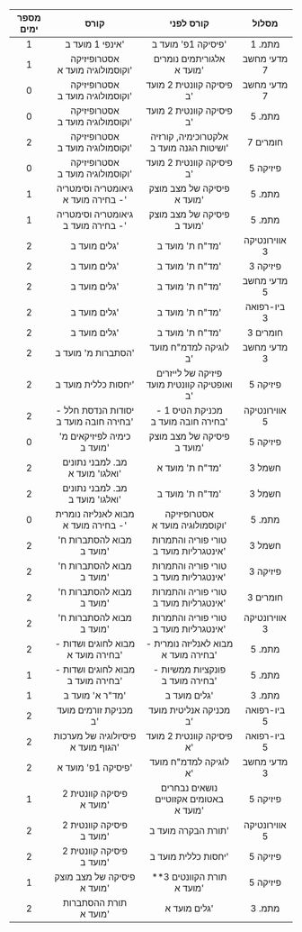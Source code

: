 |  מספר ימים  |                 קורס                  |                 קורס לפני                  |     מסלול     |
|:-----------:|:-------------------------------------:|:------------------------------------------:|:-------------:|
|      1      |            אינפי 1 מועד ב'            |             פיסיקה 1פ' מועד ב'             |    מתמ. 1     |
|      1      |    אסטרופיזיקה וקוסמולוגיה מועד א'    |         אלגוריתמים נומרים מועד א'          |  מדעי מחשב 7  |
|      0      |    אסטרופיזיקה וקוסמולוגיה מועד ב'    |          פיסיקה קוונטית 2 מועד ב'          |  מדעי מחשב 7  |
|      0      |    אסטרופיזיקה וקוסמולוגיה מועד ב'    |          פיסיקה קוונטית 2 מועד ב'          |    מתמ. 5     |
|      2      |    אסטרופיזיקה וקוסמולוגיה מועד ב'    |  אלקטרוכימיה, קורזיה ושיטות הגנה מועד ב'   |   חומרים 7    |
|      0      |    אסטרופיזיקה וקוסמולוגיה מועד ב'    |          פיסיקה קוונטית 2 מועד ב'          |   פיזיקה 5    |
|      1      |  גיאומטריה וסימטריה - בחירה מועד א'   |         פיסיקה של מצב מוצק מועד א'         |    מתמ. 5     |
|      1      |  גיאומטריה וסימטריה - בחירה מועד ב'   |         פיסיקה של מצב מוצק מועד ב'         |    מתמ. 5     |
|      2      |             גלים מועד ב'              |              מד"ח ת' מועד ב'               | אווירונטיקה 3 |
|      2      |             גלים מועד ב'              |              מד"ח ת' מועד ב'               |   פיזיקה 3    |
|      2      |             גלים מועד ב'              |              מד"ח ת' מועד ב'               |  מדעי מחשב 5  |
|      2      |             גלים מועד ב'              |              מד"ח ת' מועד ב'               |  ביו-רפואה 3  |
|      2      |             גלים מועד ב'              |              מד"ח ת' מועד ב'               |   חומרים 3    |
|      2      |          הסתברות מ' מועד ב'           |           לוגיקה למדמ"ח מועד ב'            |  מדעי מחשב 3  |
|      2      |          יחסות כללית מועד ב'          | פיזיקה של לייזרים ואופטיקה קוונטית מועד ב' |   פיזיקה 5    |
|      2      | יסודות הנדסת חלל - בחירה חובה מועד ב' |     מכניקת הטיס 1 - בחירה חובה מועד ב'     | אווירונטיקה 5 |
|      0      |      כימיה לפיזיקאים מ' מועד ב'       |         פיסיקה של מצב מוצק מועד ב'         |   פיזיקה 5    |
|      2      |    מב. למבני נתונים ואלגו' מועד א'    |              מד"ח ת' מועד א'               |    חשמל 3     |
|      2      |    מב. למבני נתונים ואלגו' מועד ב'    |              מד"ח ת' מועד ב'               |    חשמל 3     |
|      0      |  מבוא לאנליזה נומרית - בחירה מועד א'  |      אסטרופיזיקה וקוסמולוגיה מועד א'       |    מתמ. 5     |
|      2      |       מבוא להסתברות ח' מועד ב'        |   טורי פוריה והתמרות אינטגרליות מועד ב'    |    חשמל 3     |
|      2      |       מבוא להסתברות ח' מועד ב'        |   טורי פוריה והתמרות אינטגרליות מועד ב'    |   פיזיקה 3    |
|      2      |       מבוא להסתברות ח' מועד ב'        |   טורי פוריה והתמרות אינטגרליות מועד ב'    |   חומרים 3    |
|      2      |       מבוא להסתברות ח' מועד ב'        |   טורי פוריה והתמרות אינטגרליות מועד ב'    | אווירונטיקה 3 |
|      2      |   מבוא לחוגים ושדות - בחירה מועד א'   |    מבוא לאנליזה נומרית - בחירה מועד א'     |    מתמ. 5     |
|      1      |   מבוא לחוגים ושדות - בחירה מועד ב'   |      פונקציות ממשיות - בחירה מועד ב'       |    מתמ. 5     |
|      1      |            מד"ר א' מועד ב'            |                גלים מועד ב'                |    מתמ. 3     |
|      2      |         מכניקת זורמים מועד ב'         |           מכניקה אנליטית מועד ב'           |  ביו-רפואה 5  |
|      2      |   פיסיולוגיה של מערכות הגוף מועד א'   |          פיסיקה קוונטית 2 מועד א'          |  ביו-רפואה 5  |
|      2      |          פיסיקה 1פ' מועד א'           |           לוגיקה למדמ"ח מועד א'            |  מדעי מחשב 3  |
|      1      |       פיסיקה קוונטית 2 מועד א'        |   נושאים נבחרים באטומים אקזוטיים מועד א'   |   פיזיקה 5    |
|      2      |       פיסיקה קוונטית 2 מועד ב'        |             תורת הבקרה מועד ב'             | אווירונטיקה 5 |
|      2      |       פיסיקה קוונטית 2 מועד ב'        |            יחסות כללית מועד ב'             |   פיזיקה 5    |
|      1      |      פיסיקה של מצב מוצק מועד א'       |         תורת הקוונטים 3** מועד א'          |   פיזיקה 5    |
|      2      |         תורת ההסתברות מועד א'         |                גלים מועד א'                |    מתמ. 3     |